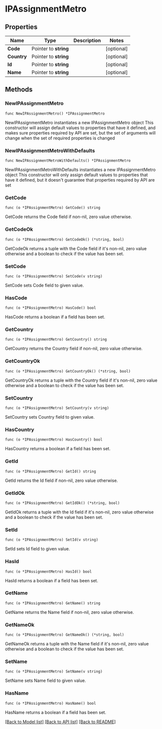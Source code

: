 # IPAssignmentMetro

## Properties

Name | Type | Description | Notes
------------ | ------------- | ------------- | -------------
**Code** | Pointer to **string** |  | [optional] 
**Country** | Pointer to **string** |  | [optional] 
**Id** | Pointer to **string** |  | [optional] 
**Name** | Pointer to **string** |  | [optional] 

## Methods

### NewIPAssignmentMetro

`func NewIPAssignmentMetro() *IPAssignmentMetro`

NewIPAssignmentMetro instantiates a new IPAssignmentMetro object
This constructor will assign default values to properties that have it defined,
and makes sure properties required by API are set, but the set of arguments
will change when the set of required properties is changed

### NewIPAssignmentMetroWithDefaults

`func NewIPAssignmentMetroWithDefaults() *IPAssignmentMetro`

NewIPAssignmentMetroWithDefaults instantiates a new IPAssignmentMetro object
This constructor will only assign default values to properties that have it defined,
but it doesn't guarantee that properties required by API are set

### GetCode

`func (o *IPAssignmentMetro) GetCode() string`

GetCode returns the Code field if non-nil, zero value otherwise.

### GetCodeOk

`func (o *IPAssignmentMetro) GetCodeOk() (*string, bool)`

GetCodeOk returns a tuple with the Code field if it's non-nil, zero value otherwise
and a boolean to check if the value has been set.

### SetCode

`func (o *IPAssignmentMetro) SetCode(v string)`

SetCode sets Code field to given value.

### HasCode

`func (o *IPAssignmentMetro) HasCode() bool`

HasCode returns a boolean if a field has been set.

### GetCountry

`func (o *IPAssignmentMetro) GetCountry() string`

GetCountry returns the Country field if non-nil, zero value otherwise.

### GetCountryOk

`func (o *IPAssignmentMetro) GetCountryOk() (*string, bool)`

GetCountryOk returns a tuple with the Country field if it's non-nil, zero value otherwise
and a boolean to check if the value has been set.

### SetCountry

`func (o *IPAssignmentMetro) SetCountry(v string)`

SetCountry sets Country field to given value.

### HasCountry

`func (o *IPAssignmentMetro) HasCountry() bool`

HasCountry returns a boolean if a field has been set.

### GetId

`func (o *IPAssignmentMetro) GetId() string`

GetId returns the Id field if non-nil, zero value otherwise.

### GetIdOk

`func (o *IPAssignmentMetro) GetIdOk() (*string, bool)`

GetIdOk returns a tuple with the Id field if it's non-nil, zero value otherwise
and a boolean to check if the value has been set.

### SetId

`func (o *IPAssignmentMetro) SetId(v string)`

SetId sets Id field to given value.

### HasId

`func (o *IPAssignmentMetro) HasId() bool`

HasId returns a boolean if a field has been set.

### GetName

`func (o *IPAssignmentMetro) GetName() string`

GetName returns the Name field if non-nil, zero value otherwise.

### GetNameOk

`func (o *IPAssignmentMetro) GetNameOk() (*string, bool)`

GetNameOk returns a tuple with the Name field if it's non-nil, zero value otherwise
and a boolean to check if the value has been set.

### SetName

`func (o *IPAssignmentMetro) SetName(v string)`

SetName sets Name field to given value.

### HasName

`func (o *IPAssignmentMetro) HasName() bool`

HasName returns a boolean if a field has been set.


[[Back to Model list]](../README.md#documentation-for-models) [[Back to API list]](../README.md#documentation-for-api-endpoints) [[Back to README]](../README.md)


